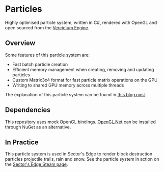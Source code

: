 # Particles
Highly optimised particle system, written in C#, rendered with OpenGL and open sourced from the [Vercidium Engine](https://vercidium.com/blog).

## Overview

Some features of this particle system are:
- Fast batch particle creation
- Efficient memory management when creating, removing and updating particles
- Custom Matrix3x4 format for fast particle matrix operations on the GPU
- Writing to shared GPU memory across multiple threads

The explanation of this particle system can be found in [this blog post](https://vercidium.com/blog/opengl-particle-systems/).

## Dependencies

This repository uses mock OpenGL bindings. [OpenGL.Net](https://github.com/luca-piccioni/OpenGL.Net) can be installed through NuGet as an alternative.

## In Practice
This particle system is used in Sector's Edge to render block destruction particles projectile trails, rain and snow. See the particle system in action on the [Sector's Edge Steam page](https://sectorsedge.com/s/izl4).
